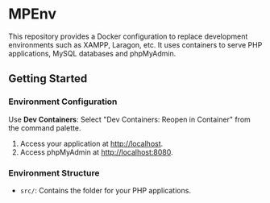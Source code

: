 # MPEnv

This repository provides a Docker configuration to replace development environments such as XAMPP, Laragon, etc. It uses containers to serve PHP applications, MySQL databases and phpMyAdmin.

## Getting Started

### Environment Configuration

Use **Dev Containers**: Select "Dev Containers: Reopen in Container" from the command palette.

1. Access your application at [http://localhost](http://localhost).
2. Access phpMyAdmin at [http://localhost:8080](http://localhost:8080).

### Environment Structure

* `src/`: Contains the folder for your PHP applications.
